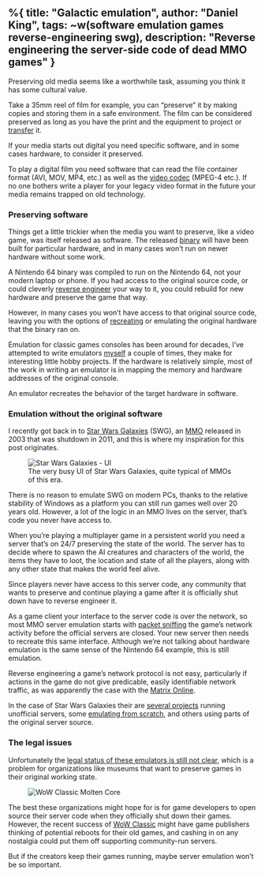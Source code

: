 %{
  title: "Galactic emulation",
  author: "Daniel King",
  tags: ~w(software emulation games reverse-engineering swg),
  description: "Reverse engineering the server-side code of dead MMO games"
}
---
<p>Preserving old media seems like a worthwhile task, assuming you think it has some cultural value.</p>



<p>Take a 35mm reel of film for example, you can &#8220;preserve&#8221; it by making copies and storing them in a safe environment. The film can be considered preserved as long as you have the print and the equipment to project or <a href="https://en.wikipedia.org/wiki/Telecine">transfer</a> it.</p>



<p>If your media starts out digital you need specific software, and in some cases hardware, to consider it preserved.</p>



<p>To play a digital film you need software that can read the file container format (AVI, MOV, MP4, etc.) as well as the <a href="https://en.wikipedia.org/wiki/Video_codec">video codec</a> (MPEG-4 etc.). If no one bothers write a player for your legacy video format in the future your media remains trapped on old technology.</p>



<h3>Preserving software</h3>



<p>Things get a little trickier when the media you want to preserve, like a video game, was itself released as software. The released <a href="https://en.wikipedia.org/wiki/Executable">binary</a> will have been built for particular hardware, and in many cases won&#8217;t run on newer hardware without some work.</p>



<p>A Nintendo 64 binary was compiled to run on the Nintendo 64, not your modern laptop or phone. If you had access to the original source code, or could cleverly <a href="https://www.retroreversing.com/N64Reversing">reverse engineer</a> your way to it, you could rebuild for new hardware and preserve the game that way.</p>



<p>However, in many cases you won&#8217;t have access to that original source code, leaving you with the options of <a href="https://github.com/MiSTer-devel/Main_MiSTer/wiki">recreating</a> or emulating the original hardware that the binary ran on.</p>



<p>Emulation for classic games consoles has been around for decades, I&#8217;ve attempted to write emulators <a href="https://github.com/northerner?tab=repositories">myself</a> a couple of times, they make for interesting little hobby projects. If the hardware is relatively simple, most of the work in writing an emulator is in mapping the memory and hardware addresses of the original console.</p>



<p>An emulator recreates the behavior of the target hardware in software.</p>



<h3>Emulation without the original software</h3>



<p>I recently got back in to <a href="https://swglegends.com/">Star Wars Galaxies</a> (SWG), an <a href="https://en.wikipedia.org/wiki/Massively_multiplayer_online_role-playing_game">MMO</a> released in 2003 that was shutdown in 2011, and this is where my inspiration for this post originates.</p>



<figure><img decoding="async" src="/images/swg_ui-1024x429.jpg" alt="Star Wars Galaxies - UI"/><figcaption>The very busy UI of Star Wars Galaxies, quite typical of MMOs of this era.</figcaption></figure>



<p>There is no reason to emulate SWG on modern PCs, thanks to the relative stability of Windows as a platform you can still run games well over 20 years old. However, a lot of the logic in an MMO lives on the server, that&#8217;s code you never have access to.</p>



<p>When you&#8217;re playing a multiplayer game in a persistent world you need a server that&#8217;s on 24/7 preserving the state of the world. The server has to decide where to spawn the AI creatures and characters of the world, the items they have to loot, the location and state of all the players, along with any other state that makes the world feel alive.</p>



<p>Since players never have access to this server code, any community that wants to preserve and continue playing a game after it is officially shut down have to reverse engineer it.</p>



<p>As a game client your interface to the server code is over the network, so most MMO server emulation starts with <a href="https://en.wikipedia.org/wiki/Packet_analyzer">packet sniffing</a> the game&#8217;s network activity before the official servers are closed. Your new server then needs to recreate this same interface. Although we&#8217;re not talking about hardware emulation is the same sense of the Nintendo 64 example, this is still emulation.</p>



<p>Reverse engineering a game&#8217;s network protocol is not easy, particularly if actions in the game do not give predicable, easily identifiable network traffic, as was apparently the case with the <a href="https://www.vice.com/en_us/article/53g5dk/the-death-and-rebirth-of-the-matrix-online">Matrix Online</a>.</p>



<p>In the case of Star Wars Galaxies their are <a href="https://massivelyop.com/2019/03/20/hyperspace-beacon-which-star-wars-galaxies-emulator-should-i-try-first/">several projects</a> running unofficial servers, some <a href="https://github.com/swgemu">emulating from scratch</a>, and others using parts of the original server source.</p>



<h3>The legal issues</h3>



<p>Unfortunately the <a href="https://massivelyop.com/2019/05/18/lawful-neutral-what-dmca-exemption-victories-really-mean-for-mmo-preservation/">legal status of these emulators is still not clear</a>, which is a problem for organizations like museums that want to preserve games in their original working state.</p>



<figure><img decoding="async" loading="lazy" src="/images/WoW_Classic_Molten_Core_3840x2160-1024x576.jpg" alt="WoW Classic Molten Core"/></figure>



<p>The best these organizations might hope for is for game developers to open source their server code when they officially shut down their games. However, the recent success of <a href="https://worldofwarcraft.com/en-us/wowclassic">WoW Classic</a> might have game publishers thinking of potential reboots for their old games, and cashing in on any nostalgia could put them off supporting community-run servers.</p>



<p>But if the creators keep their games running, maybe server emulation won&#8217;t be so important.</p>
